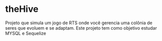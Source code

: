 # theHive
Projeto que simula um jogo de RTS onde você gerencia uma colônia de seres que evoluem e se adaptam. 
Este projeto tem como objetivo estudar MYSQL e Sequelize
